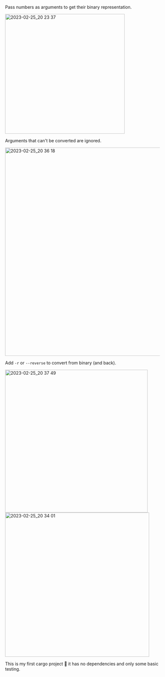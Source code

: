 Pass numbers as arguments to get their binary representation.

<img width="389" alt="2023-02-25_20 23 37" src="https://user-images.githubusercontent.com/6660327/221378054-62addb21-4f92-47be-a7ea-19b740f62b9c.png">

Arguments that can't be converted are ignored.

<img width="677" alt="2023-02-25_20 36 18" src="https://user-images.githubusercontent.com/6660327/221378518-ff2db2e5-aace-45fe-8614-9ea5c21a47e2.png">



Add `-r` or `--reverse` to convert from binary (and back). 

<img width="464" alt="2023-02-25_20 37 49" src="https://user-images.githubusercontent.com/6660327/221378564-dffbe84e-e867-4bfd-8d33-f682597e1ff6.png">


<img width="469" alt="2023-02-25_20 34 01" src="https://user-images.githubusercontent.com/6660327/221378445-04056ce0-b763-4b50-b256-c7cf6e231125.png">


This is my first cargo project 🦀 it has no dependencies and only some basic testing. 
